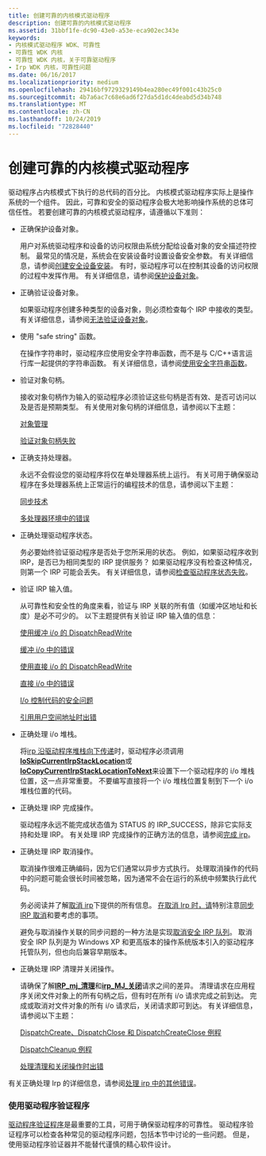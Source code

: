 ```yaml
---
title: 创建可靠的内核模式驱动程序
description: 创建可靠的内核模式驱动程序
ms.assetid: 31bbf1fe-dc90-43e0-a53e-eca902ec343e
keywords:
- 内核模式驱动程序 WDK、可靠性
- 可靠性 WDK 内核
- 可靠性 WDK 内核，关于可靠驱动程序
- Irp WDK 内核，可靠性问题
ms.date: 06/16/2017
ms.localizationpriority: medium
ms.openlocfilehash: 29416bf9729329149b4ea280ec49f001c43b25c0
ms.sourcegitcommit: 4b7a6ac7c68e6ad6f27da5d1dc4deabd5d34b748
ms.translationtype: MT
ms.contentlocale: zh-CN
ms.lasthandoff: 10/24/2019
ms.locfileid: "72828440"
---
```

# <a name="creating-reliable-kernel-mode-drivers"></a>创建可靠的内核模式驱动程序





驱动程序占内核模式下执行的总代码的百分比。 内核模式驱动程序实际上是操作系统的一个组件。 因此，可靠和安全的驱动程序会极大地影响操作系统的总体可信任性。 若要创建可靠的内核模式驱动程序，请遵循以下准则：

-   正确保护设备对象。

    用户对系统驱动程序和设备的访问权限由系统分配给设备对象的安全描述符控制。 最常见的情况是，系统会在安装设备时设置设备安全参数。 有关详细信息，请参阅[创建安全设备安装](https://docs.microsoft.com/windows-hardware/drivers/install/creating-secure-device-installations)。 有时，驱动程序可以在控制其设备的访问权限的过程中发挥作用。 有关详细信息，请参阅[保护设备对象](securing-device-objects.md)。

-   正确验证设备对象。

    如果驱动程序创建多种类型的设备对象，则必须检查每个 IRP 中接收的类型。 有关详细信息，请参阅[无法验证设备对象](failure-to-validate-device-objects.md)。

-   使用 "safe string" 函数。

    在操作字符串时，驱动程序应使用安全字符串函数，而不是与 C/C++语言运行库一起提供的字符串函数。 有关详细信息，请参阅[使用安全字符串函数](using-safe-string-functions.md)。

-   验证对象句柄。

    接收对象句柄作为输入的驱动程序必须验证这些句柄是否有效、是否可访问以及是否是预期类型。 有关使用对象句柄的详细信息，请参阅以下主题：

    [对象管理](managing-kernel-objects.md)

    [验证对象句柄失败](failure-to-validate-object-handles.md)

-   正确支持处理器。

    永远不会假设您的驱动程序将仅在单处理器系统上运行。 有关可用于确保驱动程序在多处理器系统上正常运行的编程技术的信息，请参阅以下主题：

    [同步技术](synchronization-techniques.md)

    [多处理器环境中的错误](errors-in-a-multiprocessor-environment.md)

-   正确处理驱动程序状态。

    务必要始终验证驱动程序是否处于您所采用的状态。 例如，如果驱动程序收到 IRP，是否已为相同类型的 IRP 提供服务？ 如果驱动程序没有检查这种情况，则第一个 IRP 可能会丢失。 有关详细信息，请参阅[检查驱动程序状态失败](failure-to-check-a-driver-s-state.md)。

-   验证 IRP 输入值。

    从可靠性和安全性的角度来看，验证与 IRP 关联的所有值（如缓冲区地址和长度）是必不可少的。 以下主题提供有关验证 IRP 输入值的信息：

    [使用缓冲 i/o 的 DispatchReadWrite](dispatchreadwrite-using-buffered-i-o.md)

    [缓冲 i/o 中的错误](errors-in-buffered-i-o.md)

    [使用直接 i/o 的 DispatchReadWrite](dispatchreadwrite-using-direct-i-o.md)

    [直接 i/o 中的错误](errors-in-direct-i-o.md)

    [I/o 控制代码的安全问题](security-issues-for-i-o-control-codes.md)

    [引用用户空间地址时出错](errors-in-referencing-user-space-addresses.md)

-   正确处理 i/o 堆栈。

    将[irp 沿驱动程序堆栈向下传递](passing-irps-down-the-driver-stack.md)时，驱动程序必须调用[**IoSkipCurrentIrpStackLocation**](https://docs.microsoft.com/windows-hardware/drivers/kernel/mm-bad-pointer)或[**IoCopyCurrentIrpStackLocationToNext**](https://docs.microsoft.com/windows-hardware/drivers/ddi/wdm/nf-wdm-iocopycurrentirpstacklocationtonext)来设置下一个驱动程序的 i/o 堆栈位置，这一点非常重要。 不要编写直接将一个 i/o 堆栈位置复制到下一个 i/o 堆栈位置的代码。

-   正确处理 IRP 完成操作。

    驱动程序永远不能完成状态值为 STATUS 的 IRP\_SUCCESS，除非它实际支持和处理 IRP。 有关处理 IRP 完成操作的正确方法的信息，请参阅[完成 irp](completing-irps.md)。

-   正确处理 IRP 取消操作。

    取消操作很难正确编码，因为它们通常以异步方式执行。 处理取消操作的代码中的问题可能会很长时间被忽略，因为通常不会在运行的系统中频繁执行此代码。

    务必阅读并了解[取消 irp](canceling-irps.md)下提供的所有信息。 [在取消 Irp 时，请](points-to-consider-when-canceling-irps.md)特别注意[同步 IRP 取消](synchronizing-irp-cancellation.md)和要考虑的事项。

    避免与取消操作关联的同步问题的一种方法是实现[取消安全 IRP 队列](cancel-safe-irp-queues.md)。 取消安全 IRP 队列是为 Windows XP 和更高版本的操作系统版本引入的驱动程序托管队列，但也向后兼容早期版本。

-   正确处理 IRP 清理并关闭操作。

    请确保了解[**IRP\_mj\_清理**](https://docs.microsoft.com/windows-hardware/drivers/kernel/irp-mj-cleanup)和[**irp\_MJ\_关闭**](https://docs.microsoft.com/windows-hardware/drivers/kernel/irp-mj-close)请求之间的差异。 清理请求在应用程序关闭文件对象上的所有句柄之后，但有时在所有 i/o 请求完成之前到达。 完成或取消对文件对象的所有 i/o 请求后，关闭请求即可到达。 有关详细信息，请参阅以下主题：

    [DispatchCreate、DispatchClose 和 DispatchCreateClose 例程](dispatchcreate--dispatchclose--and-dispatchcreateclose-routines.md)

    [DispatchCleanup 例程](dispatchcleanup-routines.md)

    [处理清理和关闭操作时出错](errors-in-handling-cleanup-and-close-operations.md)

有关正确处理 Irp 的详细信息，请参阅[处理 irp 中的其他错误](additional-errors-in-handling-irps.md)。

### <a name="using-driver-verifier"></a>使用驱动程序验证程序

[驱动程序验证程序](https://docs.microsoft.com/windows-hardware/drivers/devtest/driver-verifier)是最重要的工具，可用于确保驱动程序的可靠性。 驱动程序验证程序可以检查各种常见的驱动程序问题，包括本节中讨论的一些问题。 但是，使用驱动程序验证器并不能替代谨慎的精心软件设计。

 

 




